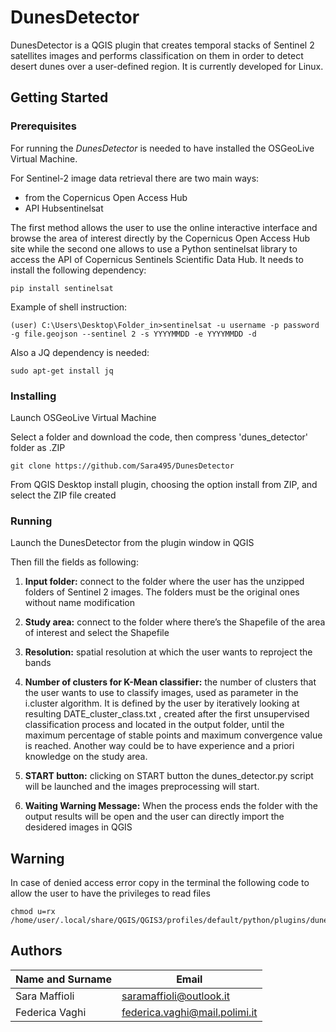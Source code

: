 # DunesDetector
DunesDetector is a QGIS plugin that creates temporal stacks of Sentinel 2 satellites images and performs classification on them in order to detect desert dunes over a user-defined region.
It is currently developed for Linux.

## Getting Started

### Prerequisites

For running the *DunesDetector* is needed to have installed the OSGeoLive Virtual Machine.

For Sentinel-2 image data retrieval there are two main ways:
* from the Copernicus Open Access Hub
* API Hubsentinelsat

The first method allows the user to use the online interactive interface and browse the area of interest directly by the Copernicus Open Access Hub site while the second one allows to use a Python sentinelsat library to access the API of Copernicus Sentinels Scientific Data Hub. It needs to install the following dependency:
```
pip install sentinelsat
```
Example of shell instruction:
```
(user) C:\Users\Desktop\Folder_in>sentinelsat -u username -p password -g file.geojson --sentinel 2 -s YYYYMMDD -e YYYYMMDD -d
```
Also a JQ dependency is needed: 
```
sudo apt-get install jq
```
### Installing

Launch OSGeoLive Virtual Machine

Select a folder and download the code, then compress 'dunes_detector' folder as .ZIP

```
git clone https://github.com/Sara495/DunesDetector
```
From QGIS Desktop install plugin, choosing the option install from ZIP, and select the ZIP file created


### Running

Launch the DunesDetector from the plugin window in QGIS

Then fill the fields as following: 

1. **Input folder:**
connect to the folder where the user has the unzipped folders of Sentinel 2 images. The folders must be the original ones without name modification

2. **Study area:**
connect to the folder where there’s the Shapefile of the area of interest and select the Shapefile
3. **Resolution:**
spatial resolution at which the user wants to reproject the bands
4. **Number of clusters for K-Mean classifier:**
the number of clusters that the user wants to use to classify images, used as parameter in
the i.cluster algorithm. It is defined by the user by iteratively looking at resulting DATE_cluster_class.txt , created after the first unsupervised classification process and located in the output folder, until the maximum percentage of stable points and maximum convergence value is reached. Another way could be to have experience and a priori knowledge on the study area.
5. **START button:**
clicking on START button the dunes_detector.py script will be launched and the images preprocessing will start.
6. **Waiting Warning Message:**
When the process ends the folder with the output results will be open and the user can directly import the desidered images in QGIS

## Warning
In case of denied access error copy in the terminal the following code to allow the user to have the privileges to read files

```
chmod u=rx /home/user/.local/share/QGIS/QGIS3/profiles/default/python/plugins/dunes_detector/pythonScripts/launch.sh
```

## Authors
| Name and Surname  | Email                                  |
|-------------------|----------------------------------------|
| Sara Maffioli   | saramaffioli@outlook.it |
| Federica Vaghi | federica.vaghi@mail.polimi.it | 

